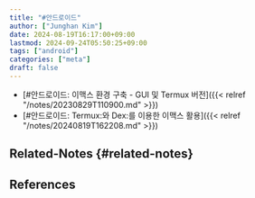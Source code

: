 ```yaml
---
title: "#안드로이드"
author: ["Junghan Kim"]
date: 2024-08-19T16:17:00+09:00
lastmod: 2024-09-24T05:50:25+09:00
tags: ["android"]
categories: ["meta"]
draft: false
---
```


-   [#안드로이드: 이맥스 환경 구축 - GUI 및 Termux 버전]({{< relref "/notes/20230829T110900.md" >}})
-   [#안드로이드: Termux:와 Dex:를 이용한 이맥스 활용]({{< relref "/notes/20240819T162208.md" >}})


## Related-Notes {#related-notes}

## References

<style>.csl-entry{text-indent: -1.5em; margin-left: 1.5em;}</style><div class="csl-bib-body">
</div>

